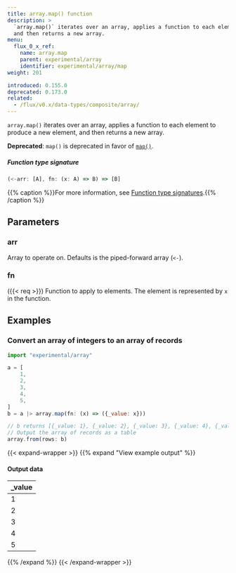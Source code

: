 ```yaml
---
title: array.map() function
description: >
  `array.map()` iterates over an array, applies a function to each element to produce a new element,
  and then returns a new array.
menu:
  flux_0_x_ref:
    name: array.map
    parent: experimental/array
    identifier: experimental/array/map
weight: 201

introduced: 0.155.0
deprecated: 0.173.0
related:
  - /flux/v0.x/data-types/composite/array/
---
```


<!------------------------------------------------------------------------------

IMPORTANT: This page was generated from comments in the Flux source code. Any
edits made directly to this page will be overwritten the next time the
documentation is generated. 

To make updates to this documentation, update the function comments above the
function definition in the Flux source code:

https://github.com/influxdata/flux/blob/master/stdlib/experimental/array/array.flux#L116-L116

Contributing to Flux: https://github.com/influxdata/flux#contributing
Fluxdoc syntax: https://github.com/influxdata/flux/blob/master/docs/fluxdoc.md

------------------------------------------------------------------------------->

`array.map()` iterates over an array, applies a function to each element to produce a new element,
and then returns a new array.

**Deprecated**: `map()` is deprecated in favor of [`map()`](https://docs.influxdata.com/flux/v0.x/stdlib/array/map).

##### Function type signature

```js
(<-arr: [A], fn: (x: A) => B) => [B]
```

{{% caption %}}For more information, see [Function type signatures](/flux/v0.x/function-type-signatures/).{{% /caption %}}

## Parameters

### arr

Array to operate on. Defaults is the piped-forward array (`<-`).



### fn
({{< req >}})
Function to apply to elements. The element is represented by `x` in the function.




## Examples

### Convert an array of integers to an array of records

```js
import "experimental/array"

a = [
    1,
    2,
    3,
    4,
    5,
]
b = a |> array.map(fn: (x) => ({_value: x}))

// b returns [{_value: 1}, {_value: 2}, {_value: 3}, {_value: 4}, {_value: 5}]
// Output the array of records as a table
array.from(rows: b)

```

{{< expand-wrapper >}}
{{% expand "View example output" %}}

#### Output data

| _value  |
| ------- |
| 1       |
| 2       |
| 3       |
| 4       |
| 5       |

{{% /expand %}}
{{< /expand-wrapper >}}
